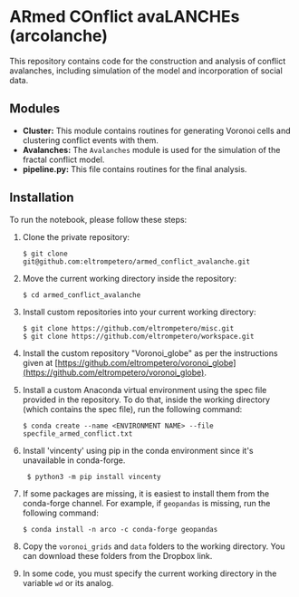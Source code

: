 # ARmed COnflict avaLANCHEs (arcolanche)

This repository contains code for the construction and analysis of conflict avalanches, including simulation of the model and incorporation of social data.

## Modules

- **Cluster:** This module contains routines for generating Voronoi cells and clustering conflict events with them.
- **Avalanches:** The `Avalanches` module is used for the simulation of the fractal conflict model.
- **pipeline.py:** This file contains routines for the final analysis.

## Installation

To run the notebook, please follow these steps:

1. Clone the private repository:

    ```
    $ git clone git@github.com:eltrompetero/armed_conflict_avalanche.git
    ```

2. Move the current working directory inside the repository:

    ```
    $ cd armed_conflict_avalanche
    ```

3. Install custom repositories into your current working directory:

    ```
    $ git clone https://github.com/eltrompetero/misc.git
    $ git clone https://github.com/eltrompetero/workspace.git
    ```

4. Install the custom repository "Voronoi_globe" as per the instructions given at [https://github.com/eltrompetero/voronoi_globe](https://github.com/eltrompetero/voronoi_globe).

5. Install a custom Anaconda virtual environment using the spec file provided in the repository. To do that, inside the working directory (which contains the spec file), run the following command:

    ```
    $ conda create --name <ENVIRONMENT NAME> --file specfile_armed_conflict.txt
    ```
6. Install 'vincenty' using pip in the conda environment since it's unavailable in conda-forge.
   ```
    $ python3 -m pip install vincenty
   ```
   
8. If some packages are missing, it is easiest to install them from the conda-forge channel. For example, if `geopandas` is missing, run the following command:

    ```
    $ conda install -n arco -c conda-forge geopandas
    ```

9. Copy the `voronoi_grids` and `data` folders to the working directory. You can download these folders from the Dropbox link.

10. In some code, you must specify the current working directory in the variable `wd` or its analog.
